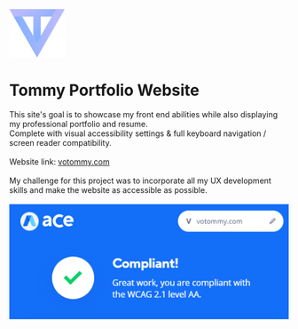 <img src="assets/logo.svg" width="100px">
<h1>Tommy Portfolio Website</h1>
This site's goal is to showcase my front end abilities while also displaying my professional portfolio and resume.<br>
Complete with visual accessibility settings & full keyboard navigation / screen reader compatibility.
<br><br>
Website link: <a href="https://votommy.github.io/portfolio-website/" target="_blank" rel="noopener noreferrer">votommy.com</a>
<br><br>
My challenge for this project was to incorporate all my UX development skills and make the website as accessible as possible.
<br><br>
<img src="assets/AccessibilityScore.png">
